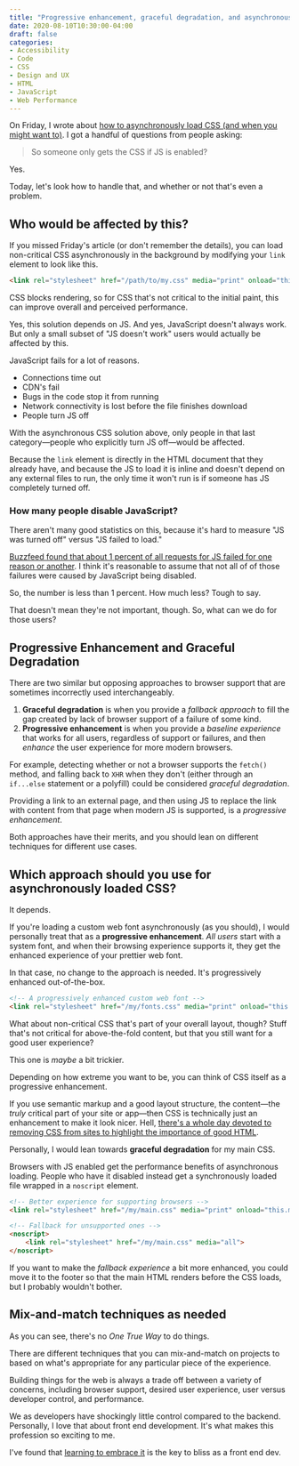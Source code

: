```yaml
---
title: "Progressive enhancement, graceful degradation, and asynchronously loading CSS"
date: 2020-08-10T10:30:00-04:00
draft: false
categories:
- Accessibility
- Code
- CSS
- Design and UX
- HTML
- JavaScript
- Web Performance
---
```


On Friday, I wrote about [how to asynchronously load CSS (and when you might want to)](/how-to-load-css-asynchronously/). I got a handful of questions from people asking:

> So someone only gets the CSS if JS is enabled?

Yes.

Today, let's look how to handle that, and whether or not that's even a problem.

## Who would be affected by this?

If you missed Friday's article (or don't remember the details), you can load non-critical CSS asynchronously in the background by modifying your `link` element to look like this.

```html
<link rel="stylesheet" href="/path/to/my.css" media="print" onload="this.media='all'; this.onload=null;">
```

CSS blocks rendering, so for CSS that's not critical to the initial paint, this can improve overall and perceived performance.

Yes, this solution depends on JS. And yes, JavaScript doesn't always work. But only a small subset of "JS doesn't work" users would actually be affected by this.

JavaScript fails for a lot of reasons.

- Connections time out
- CDN's fail
- Bugs in the code stop it from running
- Network connectivity is lost before the file finishes download
- People turn JS off

With the asynchronous CSS solution above, only people in that last category&mdash;people who explicitly turn JS off&mdash;would be affected.

Because the `link` element is directly in the HTML document that they already have, and because the JS to load it is inline and doesn't depend on any external files to run, the only time it won't run is if someone has JS completely turned off.

### How many people disable JavaScript?

There aren't many good statistics on this, because it's hard to measure "JS was turned off" versus "JS failed to load."

[Buzzfeed found that about 1 percent of all requests for JS failed for one reason or another](https://twitter.com/philhawksworth/status/990890920672456707). I think it's reasonable to assume that not all of of those failures were caused by JavaScript being disabled.

So, the number is less than 1 percent. How much less? Tough to say.

That doesn't mean they're not important, though. So, what can we do for those users?

## Progressive Enhancement and Graceful Degradation

There are two similar but opposing approaches to browser support that are sometimes incorrectly used interchangeably.

1. **Graceful degradation** is when you provide a *fallback approach* to fill the gap created by lack of browser support of a failure of some kind.
2. **Progressive enhancement** is when you provide a *baseline experience* that works for all users, regardless of support or failures, and then *enhance* the user experience for more modern browsers.

For example, detecting whether or not a browser supports the `fetch()` method, and falling back to `XHR` when they don't (either through an `if...else` statement or a polyfill) could be considered *graceful degradation*.

Providing a link to an external page, and then using JS to replace the link with content from that page when modern JS is supported, is a *progressive enhancement*.

Both approaches have their merits, and you should lean on different techniques for different use cases.

## Which approach should you use for asynchronously loaded CSS?

It depends.

If you're loading a custom web font asynchronously (as you should), I would personally treat that as a **progressive enhancement**.
*All users* start with a system font, and when their browsing experience supports it, they get the enhanced experience of your prettier web font.

In that case, no change to the approach is needed. It's progressively enhanced out-of-the-box.

```html
<!-- A progressively enhanced custom web font -->
<link rel="stylesheet" href="/my/fonts.css" media="print" onload="this.media='all'; this.onload=null;">
```

What about non-critical CSS that's part of your overall layout, though? Stuff that's not critical for above-the-fold content, but that you still want for a good user experience?

This one is *maybe* a bit trickier.

Depending on how extreme you want to be, you can think of CSS itself as a progressive enhancement.

If you use semantic markup and a good layout structure, the content&mdash;the *truly* critical part of your site or app&mdash;then CSS is technically just an enhancement to make it look nicer. Hell, [there's a whole day devoted to removing CSS from sites to highlight the importance of good HTML](https://css-naked-day.github.io/).

Personally, I would lean towards **graceful degradation** for my main CSS.

Browsers with JS enabled get the performance benefits of asynchronous loading. People who have it disabled instead get a synchronously loaded file wrapped in a `noscript` element.

```html
<!-- Better experience for supporting browsers -->
<link rel="stylesheet" href="/my/main.css" media="print" onload="this.media='all'; this.onload=null;">

<!-- Fallback for unsupported ones -->
<noscript>
	<link rel="stylesheet" href="/my/main.css" media="all">
</noscript>
```

If you want to make the *fallback experience* a bit more enhanced, you could move it to the footer so that the main HTML renders before the CSS loads, but I probably wouldn't bother.

## Mix-and-match techniques as needed

As you can see, there's no *One True Way* to do things.

There are different techniques that you can mix-and-match on projects to based on what's appropriate for any particular piece of the experience.

Building things for the web is always a trade off between a variety of concerns, including browser support, desired user experience, user versus developer control, and performance.

We as developers have shockingly little control compared to the backend. Personally, I love that about front end development. It's what makes this profession so exciting to me.

I've found that [learning to embrace it](/the-tao-of-web-development/) is the key to bliss as a front end dev.